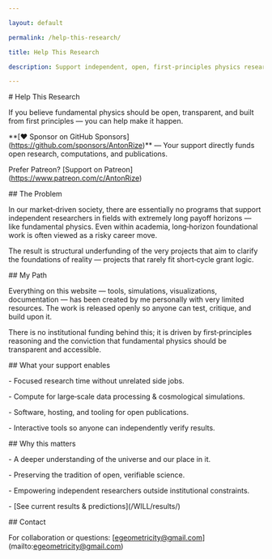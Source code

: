 ```yaml
---

layout: default

permalink: /help-this-research/

title: Help This Research

description: Support independent, open, first‑principles physics research — WILL Geometry.

---
```




\# Help This Research



If you believe fundamental physics should be open, transparent, and built from first principles — you can help make it happen.



\*\*\[❤ Sponsor on GitHub Sponsors](https://github.com/sponsors/AntonRize)\*\* — Your support directly funds open research, computations, and publications.



Prefer Patreon? \[Support on Patreon](https://www.patreon.com/c/AntonRize)



\## The Problem



In our market‑driven society, there are essentially no programs that support independent researchers in fields with extremely long payoff horizons — like fundamental physics. Even within academia, long‑horizon foundational work is often viewed as a risky career move.



The result is structural underfunding of the very projects that aim to clarify the foundations of reality — projects that rarely fit short‑cycle grant logic.



\## My Path



Everything on this website — tools, simulations, visualizations, documentation — has been created by me personally with very limited resources. The work is released openly so anyone can test, critique, and build upon it.



There is no institutional funding behind this; it is driven by first‑principles reasoning and the conviction that fundamental physics should be transparent and accessible.



\## What your support enables



\- Focused research time without unrelated side jobs.

\- Compute for large‑scale data processing \& cosmological simulations.

\- Software, hosting, and tooling for open publications.

\- Interactive tools so anyone can independently verify results.



\## Why this matters



\- A deeper understanding of the universe and our place in it.

\- Preserving the tradition of open, verifiable science.

\- Empowering independent researchers outside institutional constraints.

\- \[See current results \& predictions](/WILL/results/)



\## Contact



For collaboration or questions: \[egeometricity@gmail.com](mailto:egeometricity@gmail.com)

